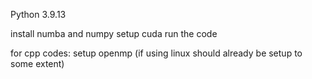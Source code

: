 Python 3.9.13

install numba and numpy
setup cuda
run the code

for cpp codes: setup openmp (if using linux should already be setup to some extent)